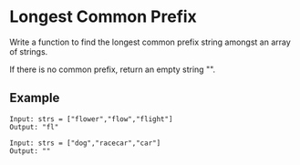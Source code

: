 # Longest Common Prefix

Write a function to find the longest common prefix string amongst an array of strings.

If there is no common prefix, return an empty string "".

## Example
```
Input: strs = ["flower","flow","flight"]
Output: "fl"

Input: strs = ["dog","racecar","car"]
Output: ""
```
